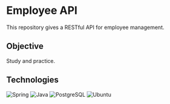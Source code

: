 
# Employee API

This repository gives a RESTful API for employee management.

## Objective

Study and practice.

## Technologies

![Spring](https://img.shields.io/badge/spring-%236DB33F.svg?style=for-the-badge&logo=spring&logoColor=white)
![Java](https://img.shields.io/badge/java-%23ED8B00.svg?style=for-the-badge&logo=openjdk&logoColor=white)
![PostgreSQL](https://img.shields.io/badge/PostgreSQL-000?style=for-the-badge&logo=postgresql)
![Ubuntu](https://img.shields.io/badge/Ubuntu-35495E?style=for-the-badge&logo=ubuntu&logoColor=2CA5E0)



